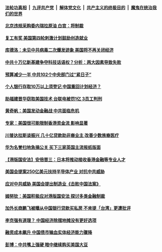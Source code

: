

####  [法轮功真相](../../../../basic/blob/master/README.md?t=06132031) &nbsp;|&nbsp; [九评共产党](../../../../9ping.md/blob/master/README.md?t=06132031) &nbsp;|&nbsp; [解体党文化](../../../../jtdwh.md/blob/master/README.md?t=06132031)  &nbsp;|&nbsp; [共产主义的终极目的](../../../../gczydzjmd.md/blob/master/README.md?t=06132031) &nbsp;|&nbsp; [魔鬼在统治我们的世界](../../../../mgztzwmdsj.md/blob/master/README.md?t=06132031) 

#### [北京违规采购委内瑞拉原油 白宫：将制裁](../pages/soh7/389866.md?t=06132031) 
#### [复工有奖  美国第四轮刺激计划鼓励创造就业](../pages/soh7/389821.md?t=06132031) 
#### [库德洛：未见中共病毒二次爆发迹象 美国将不再关闭经济](../pages/soh7/389848.md?t=06132031) 
#### [中共十万亿新基建争夺科技话语权？分析：两大因素导致失败](../pages/soh7/389692.md?t=06132031) 
#### [预算减少一半 中共102个中央部门过“紧日子”](../pages/soh7/389716.md?t=06132031) 
#### [个人银行存取10万以上须登记 中国重回计划经济？](../pages/soh7/389710.md?t=06132031) 
#### [助福建晋华窃取美国技术 台联电被罚1亿 3员工判刑](../pages/soh7/389722.md?t=06132031) 
#### [黄奇帆：美国发动金融战 中共面临危机](../pages/soh7/389713.md?t=06132031) 
#### [专家：美国很可能限制香港资金流 影响显著](../pages/soh7/389719.md?t=06132031) 
#### [川普达拉斯谈振兴 几十亿贷款助非裔业主 改善少数族裔医疗  ](../pages/soh7/389671.md?t=06132031) 
#### [华为名誉扫地急搞公关 买下三家英国主流报纸版面](../pages/soh7/389539.md?t=06132031) 
#### [【港版国安法】安倍晋三：日本将推动接收香港金融等专业人才](../pages/soh7/389509.md?t=06132031) 
#### [美国会提案250亿美元扶持半导体产业 对抗中共威胁](../pages/soh7/389452.md?t=06132031) 
#### [应对中共威胁 美国会提出制造业《击败中国法案》](../pages/soh7/389371.md?t=06132031) 
#### [姆努钦：美国积极应对港版国安法 探讨多类金融制裁](../pages/soh7/389365.md?t=06132031) 
#### [加外长商鹏飞被曝从中国银行贷款买私房 不肯提「台湾」更遭批评](../pages/soh7/389326.md?t=06132031) 
#### [李克强有道理？ 中国经济除摆地摊没有更好选项](../pages/soh7/389308.md?t=06132031) 
#### [融资成本飙升 中国债市输血实体经济能力骤降](../pages/soh7/389320.md?t=06132031) 
#### [彭博：中共嘴上强硬 暗中继续购买美国大豆](../pages/soh7/389314.md?t=06132031) 
